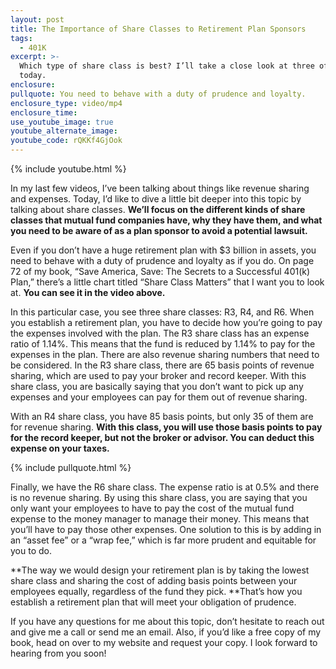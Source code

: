 ```yaml
---
layout: post
title: The Importance of Share Classes to Retirement Plan Sponsors
tags:
  - 401K
excerpt: >-
  Which type of share class is best? I’ll take a close look at three of them
  today.
enclosure:
pullquote: You need to behave with a duty of prudence and loyalty.
enclosure_type: video/mp4
enclosure_time:
use_youtube_image: true
youtube_alternate_image:
youtube_code: rQKKf4GjOok
---
```



{% include youtube.html %}

In my last few videos, I’ve been talking about things like revenue sharing and expenses. Today, I’d like to dive a little bit deeper into this topic by talking about share classes.&nbsp;**We’ll focus on the different kinds of share classes that mutual fund companies have, why they have them, and what you need to be aware of as a plan sponsor to avoid a potential lawsuit.**

Even if you don’t have a huge retirement plan with $3 billion in assets, you need to behave with a duty of prudence and loyalty as if you do. On page 72 of my book, “Save America, Save: The Secrets to a Successful 401(k) Plan,” there’s a little chart titled “Share Class Matters” that I want you to look at.&nbsp;**You can see it in the video above.**

In this particular case, you see three share classes: R3, R4, and R6. When you establish a retirement plan, you have to decide how you’re going to pay the expenses involved with the plan. The R3 share class has an expense ratio of 1.14%. This means that the fund is reduced by 1.14% to pay for the expenses in the plan. There are also revenue sharing numbers that need to be considered. In the R3 share class, there are 65 basis points of revenue sharing, which are used to pay your broker and record keeper. With this share class, you are basically saying that you don’t want to pick up any expenses and your employees can pay for them out of revenue sharing.

With an R4 share class, you have 85 basis points, but only 35 of them are for revenue sharing.&nbsp;**With this class, you will use those basis points to pay for the record keeper, but not the broker or advisor. You can deduct this expense on your taxes.**

{% include pullquote.html %}

Finally, we have the R6 share class. The expense ratio is at 0.5% and there is no revenue sharing. By using this share class, you are saying that you only want your employees to have to pay the cost of the mutual fund expense to the money manager to manage their money. This means that you’ll have to pay those other expenses. One solution to this is by adding in an “asset fee” or a “wrap fee,” which is far more prudent and equitable for you to do.

**The way we would design your retirement plan is by taking the lowest share class and sharing the cost of adding basis points between your employees equally, regardless of the fund they pick.&nbsp;**That’s how you establish a retirement plan that will meet your obligation of prudence.

If you have any questions for me about this topic, don’t hesitate to reach out and give me a call or send me an email. Also, if you’d like a free copy of my book, head on over to my website and request your copy. I look forward to hearing from you soon!

&nbsp;